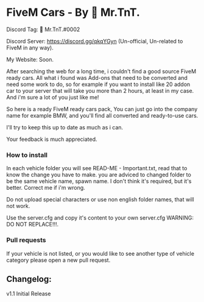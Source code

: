 # FiveM Cars - By 👑 Mr.TnT.

Discord Tag: 👑 Mr.TnT.#0002

Discord Server: https://discord.gg/qkqYGyn (Un-official, Un-related to FiveM in any way).

My Website: Soon.
 
After searching the web for a long time, i couldn't find a good source FiveM ready cars. All what i found was Add-ons that need to be converted  and need some work to do, so for example if you want to install like 20 addon car to your server that will take you more than 2 hours, at least  in my case. And i'm sure a lot of you just like me!
 
So here is a ready FiveM ready cars pack, You can just go into the company name for example BMW, and you'll find all converted and ready-to-use   cars.
 
I'll try to keep this up to date as much as i can.
 
Your feedback is much appreciated.

### How to install

In each vehicle folder you will see READ-ME - Important.txt, read that to know the change you have to make.
you are adviced to changed folder to be the same vehicle name, spawn name. I don't think it's required, but it's better. Correct me if i'm wrong.

Do not upload special characters or use non english folder names, that will not work.

Use the server.cfg and copy it's content to your own server.cfg WARNING: DO NOT REPLACE!!!.

### Pull requests
If your vehicle is not listed, or you would like to see another type of vehicle category please open a new pull request.

## Changelog:
v1.1
Initial Release
